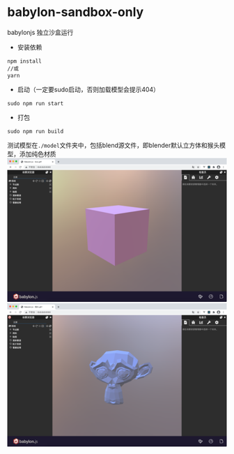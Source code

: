 # babylon-sandbox-only
babylonjs 独立沙盒运行
- 安装依赖
```
npm install
//或
yarn
```
- 启动（一定要sudo启动，否则加载模型会提示404）
```
sudo npm run start
```
- 打包
```
sudo npm run build
```
测试模型在`./model`文件夹中，包括blend源文件，即blender默认立方体和猴头模型，添加纯色材质
![](./model/box.png)
![](./model/猴头.png)